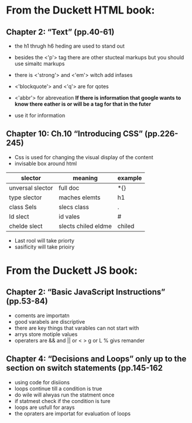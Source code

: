<h1>From the Duckett HTML book:</h1>

## Chapter 2: “Text” (pp.40-61)
-  the h1 thrugh h6 heding are used to stand out
- besides the <'p'> tag there are other stucteal markups but you should use simaitc markups

- there is <'strong'> and <'em'> witch add infases
- <'blockquote'> and <'q'> are for qotes
- <'abbr'> for abreveation <b>If there is information that google wants to know there eather is or will be a tag for that in the futer</b>
- use it for information 

## Chapter 10: Ch.10 “Introducing CSS” (pp.226-245)

- Css is used for changing the visual display of the content
- invisable box around html

slector | meaning | example
---|---|--
unversal slector| full doc | *{}
type slector | maches elemts| h1
class Sels | slecs class | .
Id slect |id vales | #
chelde slect | slects chiled eldme | chiled

- Last rool will take priorty
- sasificity will take prioiry 


<h1>From the Duckett JS book:</h1>

## Chapter 2: “Basic JavaScript Instructions” (pp.53-84)

- coments are importatn
- good varabels are discriptive
- there are key things that varables can not start with 
- arrys store motiple values 
- operaters are && and || or < > g or L % givs remander



## Chapter 4: “Decisions and Loops” only up to the section on switch statements (pp.145-162
- using code for disiions
- loops continue till a condition is true
- do wile will alwyas run the statment once
- if statmest check if the condition is ture
-  loops are usfull for arays
- the opraters are importat for evaluation of loops
